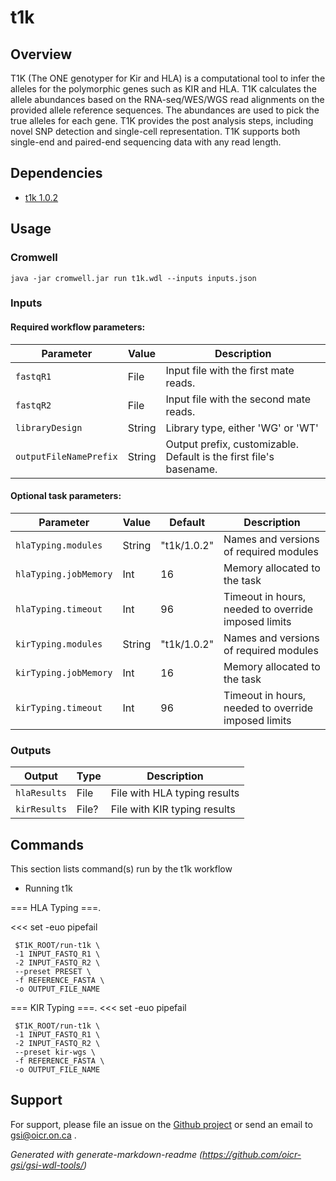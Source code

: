 # t1k



## Overview
T1K (The ONE genotyper for Kir and HLA) is a computational tool to infer the alleles for the polymorphic genes such as KIR and HLA. T1K calculates the allele abundances based on the RNA-seq/WES/WGS read alignments on the provided allele reference sequences. The abundances are used to pick the true alleles for each gene. T1K provides the post analysis steps, including novel SNP detection and single-cell representation. T1K supports both single-end and paired-end sequencing data with any read length.

## Dependencies

* [t1k 1.0.2](https://github.com/mourisl/T1K)


## Usage

### Cromwell
```
java -jar cromwell.jar run t1k.wdl --inputs inputs.json
```

### Inputs

#### Required workflow parameters:
Parameter|Value|Description
---|---|---
`fastqR1`|File|Input file with the first mate reads.
`fastqR2`|File| Input file with the second mate reads.
`libraryDesign`|String|Library type, either 'WG' or 'WT'
`outputFileNamePrefix`|String|Output prefix, customizable. Default is the first file's basename.


#### Optional task parameters:
Parameter|Value|Default|Description
---|---|---|---
`hlaTyping.modules`|String|"t1k/1.0.2"|Names and versions of required modules
`hlaTyping.jobMemory`|Int|16|Memory allocated to the task
`hlaTyping.timeout`|Int|96|Timeout in hours, needed to override imposed limits
`kirTyping.modules`|String|"t1k/1.0.2"|Names and versions of required modules
`kirTyping.jobMemory`|Int|16|Memory allocated to the task
`kirTyping.timeout`|Int|96|Timeout in hours, needed to override imposed limits


### Outputs

Output | Type | Description
---|---|---
`hlaResults`|File|File with HLA typing results
`kirResults`|File?|File with KIR typing results


## Commands
 This section lists command(s) run by the t1k workflow
 
 * Running t1k
 
 === HLA Typing ===.
 
 <<<
     set -euo pipefail
 
     $T1K_ROOT/run-t1k \
     -1 INPUT_FASTQ_R1 \
     -2 INPUT_FASTQ_R2 \
     --preset PRESET \
     -f REFERENCE_FASTA \
     -o OUTPUT_FILE_NAME
   >>>
 
 
 === KIR Typing ===.
 <<<
     set -euo pipefail
 
     $T1K_ROOT/run-t1k \
     -1 INPUT_FASTQ_R1 \
     -2 INPUT_FASTQ_R2 \
     --preset kir-wgs \
     -f REFERENCE_FASTA \
     -o OUTPUT_FILE_NAME
   >>>
 ## Support

For support, please file an issue on the [Github project](https://github.com/oicr-gsi) or send an email to gsi@oicr.on.ca .

_Generated with generate-markdown-readme (https://github.com/oicr-gsi/gsi-wdl-tools/)_
